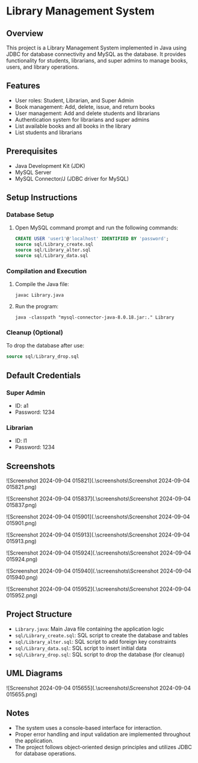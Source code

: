 # Library Management System

## Overview
This project is a Library Management System implemented in Java using JDBC for database connectivity and MySQL as the database. It provides functionality for students, librarians, and super admins to manage books, users, and library operations.

## Features
- User roles: Student, Librarian, and Super Admin
- Book management: Add, delete, issue, and return books
- User management: Add and delete students and librarians
- Authentication system for librarians and super admins
- List available books and all books in the library
- List students and librarians

## Prerequisites
- Java Development Kit (JDK)
- MySQL Server
- MySQL Connector/J (JDBC driver for MySQL)

## Setup Instructions

### Database Setup
1. Open MySQL command prompt and run the following commands:
   ```sql
   CREATE USER 'user1'@'localhost' IDENTIFIED BY 'password';
   source sql/Library_create.sql
   source sql/Library_alter.sql
   source sql/Library_data.sql
   ```

### Compilation and Execution
1. Compile the Java file:
   ```
   javac Library.java
   ```
2. Run the program:
   ```
   java -classpath "mysql-connector-java-8.0.18.jar:." Library
   ```

### Cleanup (Optional)
To drop the database after use:
```sql
source sql/Library_drop.sql
```

## Default Credentials

### Super Admin
- ID: a1
- Password: 1234

### Librarian
- ID: l1
- Password: 1234

## Screenshots

![Screenshot 2024-09-04 015821](.\screenshots\Screenshot 2024-09-04 015821.png)

![Screenshot 2024-09-04 015837](.\screenshots\Screenshot 2024-09-04 015837.png)

![Screenshot 2024-09-04 015901](.\screenshots\Screenshot 2024-09-04 015901.png)

![Screenshot 2024-09-04 015913](.\screenshots\Screenshot 2024-09-04 015913.png)

![Screenshot 2024-09-04 015924](.\screenshots\Screenshot 2024-09-04 015924.png)

![Screenshot 2024-09-04 015940](.\screenshots\Screenshot 2024-09-04 015940.png)

![Screenshot 2024-09-04 015952](.\screenshots\Screenshot 2024-09-04 015952.png)

## Project Structure

- `Library.java`: Main Java file containing the application logic
- `sql/Library_create.sql`: SQL script to create the database and tables
- `sql/Library_alter.sql`: SQL script to add foreign key constraints
- `sql/Library_data.sql`: SQL script to insert initial data
- `sql/Library_drop.sql`: SQL script to drop the database (for cleanup)

## UML Diagrams

![Screenshot 2024-09-04 015655](.\screenshots\Screenshot 2024-09-04 015655.png)

## Notes
- The system uses a console-based interface for interaction.
- Proper error handling and input validation are implemented throughout the application.
- The project follows object-oriented design principles and utilizes JDBC for database operations.
